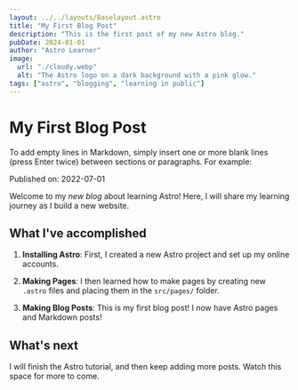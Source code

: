 ```yaml
---
layout: ../../layouts/Baselayout.astro
title: "My First Blog Post"
description: "This is the first post of my new Astro blog."
pubDate: 2024-01-01
author: "Astro Learner"
image:
  url: "./cloudy.webp"
  alt: "The Astro logo on a dark background with a pink glow."
tags: ["astro", "blogging", "learning in public"]
---
```


# My First Blog Post

To add empty lines in Markdown, simply insert one or more blank lines (press Enter twice) between sections or paragraphs. For example:

Published on: 2022-07-01

Welcome to my _new blog_ about learning Astro! Here, I will share my learning journey as I build a new website.

## What I've accomplished

1. **Installing Astro**: First, I created a new Astro project and set up my online accounts.

2. **Making Pages**: I then learned how to make pages by creating new `.astro` files and placing them in the `src/pages/` folder.

3. **Making Blog Posts**: This is my first blog post! I now have Astro pages and Markdown posts!

## What's next

I will finish the Astro tutorial, and then keep adding more posts. Watch this space for more to come.
